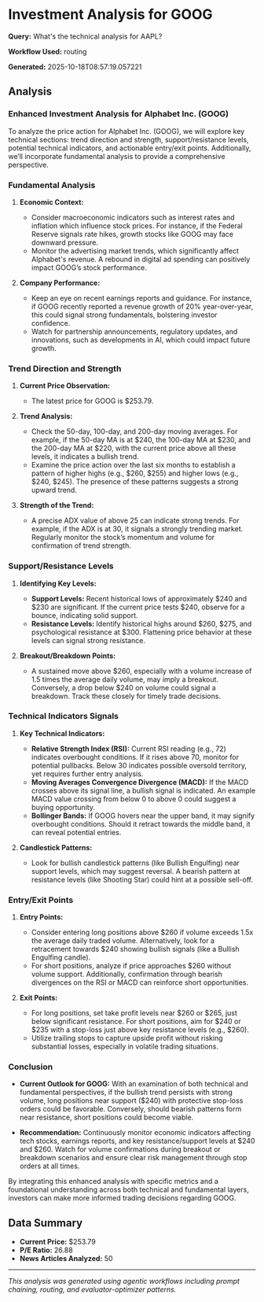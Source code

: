 # Investment Analysis for GOOG

**Query:** What's the technical analysis for AAPL?

**Workflow Used:** routing

**Generated:** 2025-10-18T08:57:19.057221

## Analysis

### Enhanced Investment Analysis for Alphabet Inc. (GOOG)

To analyze the price action for Alphabet Inc. (GOOG), we will explore key technical sections: trend direction and strength, support/resistance levels, potential technical indicators, and actionable entry/exit points. Additionally, we’ll incorporate fundamental analysis to provide a comprehensive perspective.

### Fundamental Analysis
1. **Economic Context:**
   - Consider macroeconomic indicators such as interest rates and inflation which influence stock prices. For instance, if the Federal Reserve signals rate hikes, growth stocks like GOOG may face downward pressure.
   - Monitor the advertising market trends, which significantly affect Alphabet's revenue. A rebound in digital ad spending can positively impact GOOG’s stock performance.

2. **Company Performance:**
   - Keep an eye on recent earnings reports and guidance. For instance, if GOOG recently reported a revenue growth of 20% year-over-year, this could signal strong fundamentals, bolstering investor confidence.
   - Watch for partnership announcements, regulatory updates, and innovations, such as developments in AI, which could impact future growth.

### Trend Direction and Strength
1. **Current Price Observation:**
   - The latest price for GOOG is $253.79.

2. **Trend Analysis:**
   - Check the 50-day, 100-day, and 200-day moving averages. For example, if the 50-day MA is at $240, the 100-day MA at $230, and the 200-day MA at $220, with the current price above all these levels, it indicates a bullish trend.
   - Examine the price action over the last six months to establish a pattern of higher highs (e.g., $260, $255) and higher lows (e.g., $240, $245). The presence of these patterns suggests a strong upward trend.

3. **Strength of the Trend:**
   - A precise ADX value of above 25 can indicate strong trends. For example, if the ADX is at 30, it signals a strongly trending market. Regularly monitor the stock’s momentum and volume for confirmation of trend strength.

### Support/Resistance Levels
1. **Identifying Key Levels:**
   - **Support Levels:** Recent historical lows of approximately $240 and $230 are significant. If the current price tests $240, observe for a bounce, indicating solid support.
   - **Resistance Levels:** Identify historical highs around $260, $275, and psychological resistance at $300. Flattening price behavior at these levels can signal strong resistance.

2. **Breakout/Breakdown Points:**
   - A sustained move above $260, especially with a volume increase of 1.5 times the average daily volume, may imply a breakout. Conversely, a drop below $240 on volume could signal a breakdown. Track these closely for timely trade decisions.

### Technical Indicators Signals
1. **Key Technical Indicators:**
   - **Relative Strength Index (RSI):** Current RSI reading (e.g., 72) indicates overbought conditions. If it rises above 70, monitor for potential pullbacks. Below 30 indicates possible oversold territory, yet requires further entry analysis.
   - **Moving Averages Convergence Divergence (MACD):** If the MACD crosses above its signal line, a bullish signal is indicated. An example MACD value crossing from below 0 to above 0 could suggest a buying opportunity.
   - **Bollinger Bands:** If GOOG hovers near the upper band, it may signify overbought conditions. Should it retract towards the middle band, it can reveal potential entries.

2. **Candlestick Patterns:**
   - Look for bullish candlestick patterns (like Bullish Engulfing) near support levels, which may suggest reversal. A bearish pattern at resistance levels (like Shooting Star) could hint at a possible sell-off.

### Entry/Exit Points
1. **Entry Points:**
   - Consider entering long positions above $260 if volume exceeds 1.5x the average daily traded volume. Alternatively, look for a retracement towards $240 showing bullish signals (like a Bullish Engulfing candle).
   - For short positions, analyze if price approaches $260 without volume support. Additionally, confirmation through bearish divergences on the RSI or MACD can reinforce short opportunities.

2. **Exit Points:**
   - For long positions, set take profit levels near $260 or $265, just below significant resistance. For short positions, aim for $240 or $235 with a stop-loss just above key resistance levels (e.g., $260).
   - Utilize trailing stops to capture upside profit without risking substantial losses, especially in volatile trading situations.

### Conclusion
- **Current Outlook for GOOG:** With an examination of both technical and fundamental perspectives, if the bullish trend persists with strong volume, long positions near support ($240) with protective stop-loss orders could be favorable. Conversely, should bearish patterns form near resistance, short positions could become viable.

- **Recommendation:** Continuously monitor economic indicators affecting tech stocks, earnings reports, and key resistance/support levels at $240 and $260. Watch for volume confirmations during breakout or breakdown scenarios and ensure clear risk management through stop orders at all times.

By integrating this enhanced analysis with specific metrics and a foundational understanding across both technical and fundamental layers, investors can make more informed trading decisions regarding GOOG.

## Data Summary

- **Current Price:** $253.79
- **P/E Ratio:** 26.88
- **News Articles Analyzed:** 50

---

*This analysis was generated using agentic workflows including prompt chaining, routing, and evaluator-optimizer patterns.*

